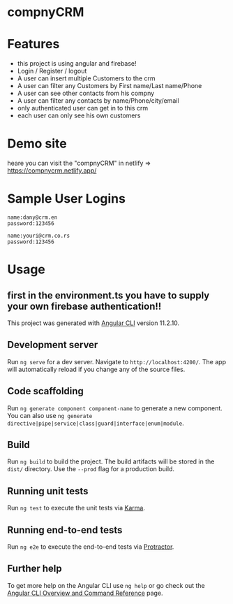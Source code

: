 # compnyCRM

# Features

- this project is using angular and firebase!
- Login / Register / logout
- A user can insert multiple Customers to the crm
- A user can filter any Customers by First name/Last name/Phone
- A user can see other contacts from his compny
- A user can filter any contacts by name/Phone/city/email
- only authenticated user can get in to this crm
- each user can only see his own customers

# Demo site

heare you can visit the "compnyCRM" in netlify => https://compnycrm.netlify.app/

# Sample User Logins

```
name:dany@crm.en
password:123456

name:youri@crm.co.rs
password:123456
```

# Usage

## first in the environment.ts you have to supply your own firebase authentication!!

This project was generated with [Angular CLI](https://github.com/angular/angular-cli) version 11.2.10.

## Development server

Run `ng serve` for a dev server. Navigate to `http://localhost:4200/`. The app will automatically reload if you change any of the source files.

## Code scaffolding

Run `ng generate component component-name` to generate a new component. You can also use `ng generate directive|pipe|service|class|guard|interface|enum|module`.

## Build

Run `ng build` to build the project. The build artifacts will be stored in the `dist/` directory. Use the `--prod` flag for a production build.

## Running unit tests

Run `ng test` to execute the unit tests via [Karma](https://karma-runner.github.io).

## Running end-to-end tests

Run `ng e2e` to execute the end-to-end tests via [Protractor](http://www.protractortest.org/).

## Further help

To get more help on the Angular CLI use `ng help` or go check out the [Angular CLI Overview and Command Reference](https://angular.io/cli) page.
